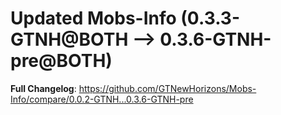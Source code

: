 # Updated Mobs-Info (0.3.3-GTNH@BOTH --> 0.3.6-GTNH-pre@BOTH)
**Full Changelog**: https://github.com/GTNewHorizons/Mobs-Info/compare/0.0.2-GTNH...0.3.6-GTNH-pre

